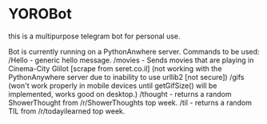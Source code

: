 # YOROBot

this is a multipurpose telegram bot for personal use.

Bot is currently running on a PythonAnwhere server.
Commands to be used: 
/Hello - generic hello message.
/movies - Sends movies that are playing in Cinema-City Glilot [scrape from seret.co.il] (not working with the PythonAnywhere server due to inability to use urllib2 [not secure])
/gifs (won't work properly in mobile devices until getGifSize() will be implemented, works good on desktop.)
/thought - returns a random ShowerThought from /r/ShowerThoughts top week.
/til - returns a random TIL from /r/todayilearned top week.

